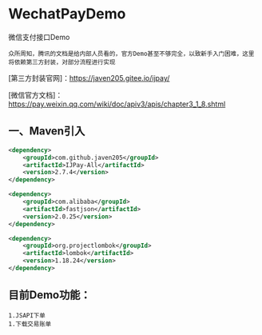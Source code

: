# WechatPayDemo
微信支付接口Demo

`众所周知，腾讯的文档是给内部人员看的，官方Demo甚至不够完全，以致新手入门困难，这里将依赖第三方封装，对部分流程进行实现`

[第三方封装官网]：https://javen205.gitee.io/ijpay/

[微信官方文档]：https://pay.weixin.qq.com/wiki/doc/apiv3/apis/chapter3_1_8.shtml

## 一、Maven引入
```xml 
<dependency>
    <groupId>com.github.javen205</groupId>
    <artifactId>IJPay-All</artifactId>
    <version>2.7.4</version>
</dependency>

<dependency>
    <groupId>com.alibaba</groupId>
    <artifactId>fastjson</artifactId>
    <version>2.0.25</version>
</dependency>

<dependency>
    <groupId>org.projectlombok</groupId>
    <artifactId>lombok</artifactId>
    <version>1.18.24</version>
</dependency>
```
## 目前Demo功能：
    1.JSAPI下单
    1.下载交易账单

